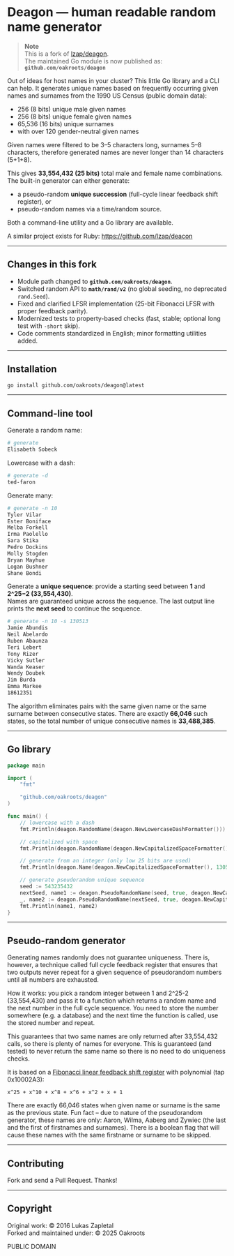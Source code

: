 # Deagon — human readable random name generator

> **Note**  
> This is a fork of [lzap/deagon](https://github.com/lzap/deagon).  
> The maintained Go module is now published as: **`github.com/oakroots/deagon`**

Out of ideas for host names in your cluster? This little Go library and a CLI
can help. It generates unique names based on frequently occurring given names and
surnames from the 1990 US Census (public domain data):

- 256 (8 bits) unique male given names
- 256 (8 bits) unique female given names
- 65,536 (16 bits) unique surnames
- with over 120 gender-neutral given names

Given names were filtered to be 3–5 characters long, surnames 5–8 characters,
therefore generated names are never longer than 14 characters (5+1+8).

This gives **33,554,432 (25 bits)** total male and female name combinations.
The built-in generator can either generate:
- a pseudo-random **unique succession** (full-cycle linear feedback shift register), or
- pseudo-random names via a time/random source.

Both a command-line utility and a Go library are available.

A similar project exists for Ruby: https://github.com/lzap/deacon

---

## Changes in this fork

- Module path changed to **`github.com/oakroots/deagon`**.
- Switched random API to **`math/rand/v2`** (no global seeding, no deprecated `rand.Seed`).
- Fixed and clarified LFSR implementation (25-bit Fibonacci LFSR with proper feedback parity).
- Modernized tests to property-based checks (fast, stable; optional long test with `-short` skip).
- Code comments standardized in English; minor formatting utilities added.

---

## Installation

```bash
go install github.com/oakroots/deagon@latest
```

---

## Command-line tool

Generate a random name:

```bash
# generate
Elisabeth Sobeck
```

Lowercase with a dash:

```bash
# generate -d
ted-faron
```

Generate many:

```bash
# generate -n 10
Tyler Vilar
Ester Boniface
Melba Forkell
Irma Paolello
Sara Stika
Pedro Dockins
Molly Stogden
Bryan Mayhue
Logan Bushner
Shane Bondi
```

Generate a **unique sequence**: provide a starting seed between **1** and **2^25−2 (33,554,430)**.  
Names are guaranteed unique across the sequence. The last output line prints the **next seed** to continue the sequence.

```bash
# generate -n 10 -s 130513
Jamie Abundis
Neil Abelardo
Ruben Abaunza
Teri Lebert
Tony Rizer
Vicky Sutler
Wanda Keaser
Wendy Doubek
Jim Burda
Emma Markee
18612351
```

The algorithm eliminates pairs with the same given name or the same surname between consecutive states.
There are exactly **66,046** such states, so the total number of unique consecutive names is **33,488,385**.

---

## Go library

```go
package main

import (
	"fmt"

	"github.com/oakroots/deagon"
)

func main() {
	// lowercase with a dash
	fmt.Println(deagon.RandomName(deagon.NewLowercaseDashFormatter()))

	// capitalized with space
	fmt.Println(deagon.RandomName(deagon.NewCapitalizedSpaceFormatter()))

	// generate from an integer (only low 25 bits are used)
	fmt.Println(deagon.Name(deagon.NewCapitalizedSpaceFormatter(), 130513))

	// generate pseudorandom unique sequence
	seed := 543235432
	nextSeed, name1 := deagon.PseudoRandomName(seed, true, deagon.NewCapitalizedSpaceFormatter())
	_, name2 := deagon.PseudoRandomName(nextSeed, true, deagon.NewCapitalizedSpaceFormatter())
	fmt.Println(name1, name2)
}
```

---

## Pseudo-random generator

Generating names randomly does not guarantee uniqueness. There is, however, a
technique called full cycle feedback register that ensures that two outputs
never repeat for a given sequence of pseudorandom numbers until all numbers
are exhausted.

How it works: you pick a random integer between 1 and 2^25-2 (33,554,430) and
pass it to a function which returns a random name and the next number in the
full cycle sequence. You need to store the number somewhere (e.g. a database)
and the next time the function is called, use the stored number and repeat.

This guarantees that two same names are only returned after 33,554,432 calls,
so there is plenty of names for everyone. This is guaranteed (and tested) to
never return the same name so there is no need to do uniqueness checks.

It is based on a [Fibonacci linear feedback shift
register](https://en.wikipedia.org/wiki/Linear_feedback_shift_register) with
polynomial (tap 0x10002A3):

```
x^25 + x^10 + x^8 + x^6 + x^2 + x + 1
```

There are exactly 66,046 states when given name or surname is the same as the
previous state. Fun fact – due to nature of the pseudorandom generator, these
names are only: Aaron, Wilma, Aaberg and Zywiec (the last and the first of
firstnames and surnames). There is a boolean flag that will cause these names
with the same firstname or surname to be skipped.

---

## Contributing

Fork and send a Pull Request. Thanks!

---

## Copyright

Original work: © 2016 Lukas Zapletal  
Forked and maintained under: © 2025 Oakroots

PUBLIC DOMAIN
